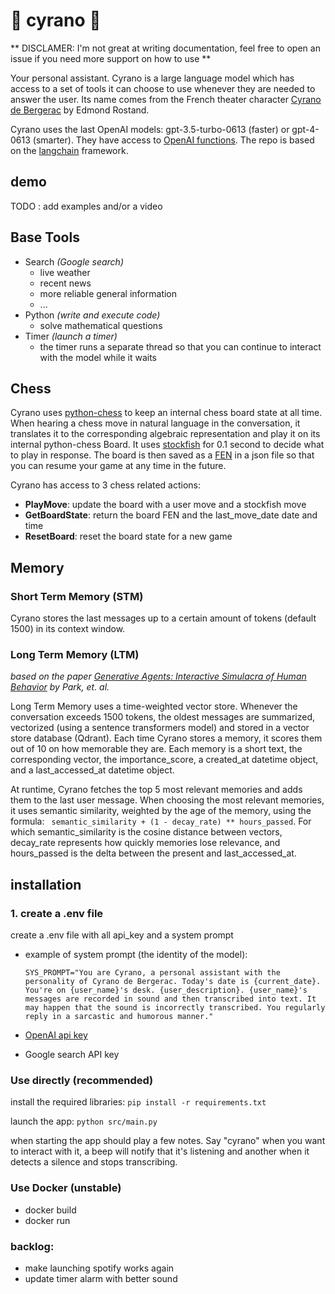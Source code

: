 # 🤥 cyrano 👺

** DISCLAMER: I'm not great at writing documentation, feel free to open an issue if you need more support on how to use **

Your personal assistant. Cyrano is a large language model which has access to a set of tools it can choose to use whenever they are needed to answer the user. Its name comes from the French theater character [Cyrano de Bergerac](https://fr.wikipedia.org/wiki/Cyrano_de_Bergerac_(Rostand)) by Edmond Rostand.

Cyrano uses the last OpenAI models: gpt-3.5-turbo-0613 (faster) or gpt-4-0613 (smarter). They have access to [OpenAI functions](https://openai.com/blog/function-calling-and-other-api-updates). The repo is based on the [langchain](https://python.langchain.com/docs/get_started/introduction.html) framework.

## demo
TODO : add examples and/or a video

## Base Tools
- Search *(Google search)*
    - live weather
    - recent news
    - more reliable general information
    - ...
- Python *(write and execute code)*
    - solve mathematical questions
- Timer *(launch a timer)*
    - the timer runs a separate thread so that you can continue to interact with the model while it waits

## Chess
Cyrano uses [python-chess](https://python-chess.readthedocs.io/en/latest/) to keep an internal chess board state at all time. When hearing a chess move in natural language in the conversation, it translates it to the corresponding algebraic representation and play it on its internal python-chess Board. It uses [stockfish](https://stockfishchess.org/) for 0.1 second to decide what to play in response. The board is then saved as a [FEN](https://en.wikipedia.org/wiki/Forsyth%E2%80%93Edwards_Notation) in a json file so that you can resume your game at any time in the future.

Cyrano has access to 3 chess related actions:
- **PlayMove**: update the board with a user move and a stockfish move
- **GetBoardState**: return the board FEN and the last_move_date date and time 
- **ResetBoard**: reset the board state for a new game

## Memory

### Short Term Memory (STM)
Cyrano stores the last messages up to a certain amount of tokens (default 1500) in its context window.

### Long Term Memory (LTM)
*based on the paper [Generative Agents: Interactive Simulacra of Human Behavior](https://arxiv.org/abs/2304.03442) by Park, et. al.*

Long Term Memory uses a time-weighted vector store. Whenever the conversation exceeds 1500 tokens, the oldest messages are summarized, vectorized (using a sentence transformers model) and stored in a vector store database (Qdrant). Each time Cyrano stores a memory, it scores them out of 10 on how memorable they are. Each memory is a short text, the corresponding vector, the importance_score, a created_at datetime object, and a last_accessed_at datetime object. 

At runtime, Cyrano fetches the top 5 most relevant memories and adds them to the last user message. When choosing the most relevant memories, it uses semantic similarity, weighted by the age of the memory, using the formula: ` semantic_similarity + (1 - decay_rate) ** hours_passed`. For which semantic_similarity is the cosine distance between vectors, decay_rate represents how quickly memories lose relevance, and hours_passed is the delta between the present and last_accessed_at.

## installation

### 1. create a .env file

create a .env file with all api_key and a system prompt
- example of system prompt (the identity of the model):

    ```SYS_PROMPT="You are Cyrano, a personal assistant with the personality of Cyrano de Bergerac. Today's date is {current_date}. You're on {user_name}'s desk. {user_description}. {user_name}'s messages are recorded in sound and then transcribed into text. It may happen that the sound is incorrectly transcribed. You regularly reply in a sarcastic and humorous manner."```
- [OpenAI api key](https://platform.openai.com/docs/api-reference/authentication)
- Google search API key

### Use directly (recommended)

install the required libraries: `pip install -r requirements.txt`

launch the app: `python src/main.py`

when starting the app should play a few notes. Say "cyrano" when you want to interact with it, a beep will notify that it's listening and another when it detects a silence and stops transcribing.

### Use Docker (unstable)
- docker build
- docker run

### backlog:
- make launching spotify works again
- update timer alarm with better sound
